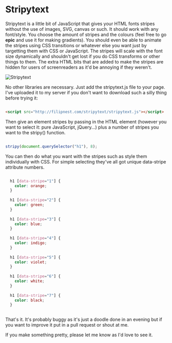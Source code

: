 # Stripytext

Stripytext is a little bit of JavaScript that gives your HTML fonts stripes without the use of images, SVG, canvas or such. It should work with any font/style. You choose the amount of stripes and the colours (feel free to go **epic** and use it for making gradients). You should even be able to animate the stripes using CSS transitions or whatever else you want just by targetting them with CSS or JavaScript. The stripes will scale with the font size dynamically and shouldn't get lost if you do CSS transforms or other things to them. The extra HTML bits that are added to make the stripes are hidden for users of screenreaders as it'd be annoying if they weren't.

![Stripytext](http://filipnest.com/stripytext/demoimage.png)

No other libraries are necessary. Just add the stripytext.js file to your page. I've uploaded it to my server if you don't want to download such a silly thing before trying it:

```HTML

<script src="http://filipnest.com/stripytext/stripytext.js"></script>

```

Then give an element stripes by passing in the HTML element (however you want to select it: pure JavaScript, jQuery...) plus a number of stripes you want to the stripy() function.

```Javascript

stripy(document.querySelector("h1"), 8);

```

You can then do what you want with the stripes such as style them individually with CSS. For simple selecting they've all got unique data-stripe attribute numbers.

```CSS

  h1 [data-stripe="1"] {
    color: orange;
  }
  
  h1 [data-stripe="2"] {
    color: green;
  }
  
  h1 [data-stripe="3"] {
    color: blue;
  }
  
  h1 [data-stripe="4"] {
    color: indigo;
  }
  
  h1 [data-stripe="5"] {
    color: violet;
  }
  
  h1 [data-stripe="6"] {
    color: white;
  }
  
  h1 [data-stripe="7"] {
    color: black;
  }
  
  ```
  
That's it. It's probably buggy as it's just a doodle done in an evening but if you want to improve it put in a pull request or shout at me.

If you make something pretty, please let me know as I'd love to see it.
